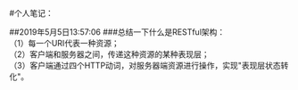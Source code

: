 #个人笔记：

##2019年5月5日13:57:06
###总结一下什么是RESTful架构：  
（1）每一个URI代表一种资源；  
（2）客户端和服务器之间，传递这种资源的某种表现层；  
（3）客户端通过四个HTTP动词，对服务器端资源进行操作，实现"表现层状态转化"。  


